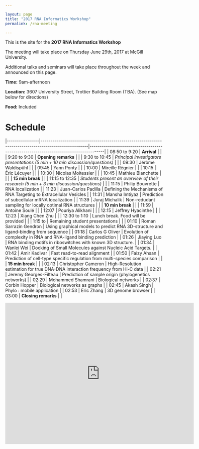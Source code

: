 ```yaml
---

layout: page
title: "2017 RNA Informatics Workshop"
permalink: /rna-meeting

---
```


This is the site for the **2017 RNA Informatics Workshop** 

The meeting will take place on Thursday June 29th, 2017 at McGill University. 

Additional talks and seminars will take place throughout the week and announced on this page.

**Time:** 9am-afternoon

**Location:** 3607 University Street, Trottier Building Room (TBA). (See map below for directions) 

**Food:** Included

<h1 class="page-heading"> Schedule </h1>

<style>
table {
    border-collapse: collapse;
    width: 100%;
}

th, td {
    text-align: left;
    padding: 8px;
}

tr:nth-child(odd){background-color: #f2f2f2}
</style>


|----------------|-----------------------------------------------------------------------------------------------------|-------------------------------------------------------------------------------------| 
| 08:50 to 9:20  | **Arrival**                                                                                             |                                                                                     | 
| 9:20 to 9:30   | **Opening remarks**                                                                                     |                                                                                     | 
| 9:30 to 10:45  | *Principal investigators presentations (5 min + 10 min discussion/questions)* |                                                                                     | 
| 09:30          | Jérôme Waldispühl                                                                                   |                                                                                     | 
| 09:45          | Yann Ponty                                                                                          |                                                                                     | 
| 10:00          | Mireille Régnier                                                                                    |                                                                                     | 
| 10:15          | Éric Lécuyer                                                                                        |                                                                                     | 
| 10:30          | Nicolas Moitessier                                                                                  |                                                                                     | 
| 10:45          | Mathieu Blanchette                                                                                  |                                                                                     | 
|                | **15 min break**                                                                                        |                                                                                     | 
| 11:15 to 12:35 | *Students present an overview of their research (5 min + 3 min discussion/questions)*                 |                                                                                     | 
| 11:15       | Philip Bouvrette                                                                                    | RNA localization                                                                    | 
| 11:23          | Juan-Carlos Padilla                                                                                 | Defining the Mechanisms of RNA Targeting to Extracellular Vesicles                  | 
| 11:31          | Mansha Imtiyaz                                                                                      | Prediction of subcellular mRNA localization                                         | 
| 11:39          | Juraj Michalik                                                                                      | Non-redudant sampling for locally optimal RNA structures                            | 
|                | **10 min break**                                                                                        |                                                                                     | 
| 11:59          | Antoine Soulé                                                                                       |                                                                            | 
| 12:07          | Pouriya Alikhani                                                                                    |                                                                            | 
| 12:15          | Jeffrey Hyacinthe                                                                                   |                                                                            | 
| 12:23          | Xiang Chen Zhu                                                                                      |                                                                            | 
| 12:30 to 1:10  | Lunch break. Food will be provided                                                                  |                                                                                     | 
| 1:15 to        | Remaining student presentations                                                                     |                                                                                     | 
| 01:10          | Roman Sarrazin Gendron                                                                              | Using graphical models to predict RNA 3D-structure and ligand-binding from sequence | 
| 01:18          | Carlos G Oliver                                                                                     | Evolution of complexity in RNA and RNA-ligand binding prediction                    | 
| 01:26          |  Jiaying Luo                                                                                        | RNA binding motifs in riboswitches with known 3D structure.                         | 
| 01:34          | Wanlei Wei                                                                                          | Docking of Small Molecules against Nucleic Acid Targets.                            | 
| 01:42          | Amir Kadivar                                                                                        | Fast read-to-read alignment                                                         | 
| 01:50          | Faizy Ahsan                                                                                         | Prediction of cell-type specific regulation from multi-species comparison           | 
|                | **15 min break**                                                                                        |                                                                                     | 
| 02:13          | Christopher Cameron                                                                                 | High-Resolution estimation for true DNA-DNA interaction frequency from Hi-C data    | 
| 02:21          | Jeremy Georges-Filteau                                                                              | Prediction of sample origin (phylogenetics networks)                                | 
| 02:29          | Mohammed Shamrani                                                                                   | Biological networks                                                                 | 
| 02:37          | Corbin Hopper                                                                                       | Biological networks as graphs                                                       | 
| 02:45          | Akash Singh                                                                                         | Phylo : mobile application                                                          | 
| 02:53          | Eric Zhang                                                                                          | 3D genome browser                                                                   | 
| 03:00          | **Closing remarks**                                                                                     |                                                                                     | 







<iframe src="https://www.google.com/maps/embed?pb=!1m18!1m12!1m3!1d1176.4867019571768!2d-73.58012838649393!3d45.507570734521835!2m3!1f0!2f0!3f0!3m2!1i1024!2i768!4f13.1!3m3!1m2!1s0x4cc91a3829eadafd%3A0x304925aa0c44027d!2sTrottier+Bldg%2C+3630+University+St%2C+Montreal%2C+QC+H3A+2B2!5e0!3m2!1sen!2sca!4v1498238623072" width="600" height="450" frameborder="0" style="border:0" allowfullscreen></iframe>
